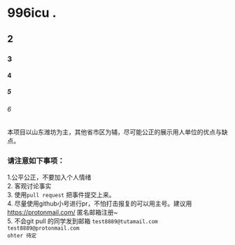 # 996icu .
## 2
### 3
#### 4
##### 5
###### 6  
 本项目以山东潍坊为主，其他省市区为辅，尽可能公正的展示用人单位的优点与缺点。
### 请注意如下事项：

1.公平公正，不要加入个人情绪  
2. 客观讨论事实  
3. 使用```pull request``` 把事件提交上来。  
4. 尽量使用github小号进行pr，不怕打击报复的可以用主号。建议用  https://protonmail.com/  匿名邮箱注册~  
5. 不会git pull 的同学发到邮箱  `test8889@tutamail.com` `test8889@protonmail.com`  
```ohter 待定```
